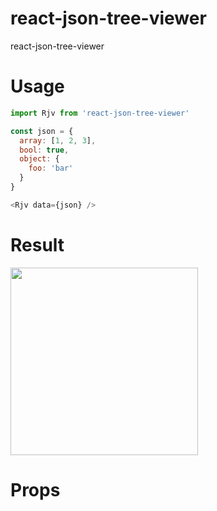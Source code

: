 # react-json-tree-viewer

react-json-tree-viewer

# Usage

```javascript
import Rjv from 'react-json-tree-viewer'

const json = {
  array: [1, 2, 3],
  bool: true,
  object: {
    foo: 'bar'
  }
}

<Rjv data={json} />
```

# Result

<img src='.github/screenshot.jpd' width='300px'>

# Props

